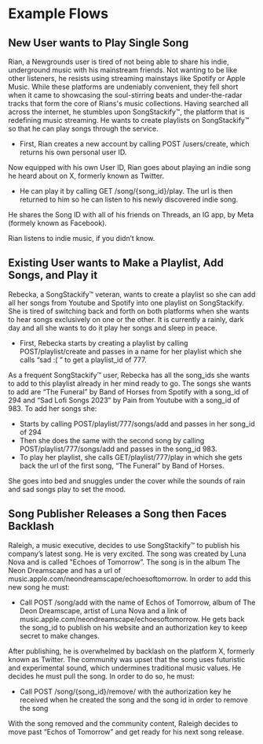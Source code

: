 # Example Flows

## New User wants to Play Single Song
Rian, a Newgrounds user is tired of not being able to share his indie, underground music with his mainstream friends. Not wanting to be like other listeners, he resists using streaming mainstays like Spotify or Apple Music. While these platforms are undeniably convenient, they fell short when it came to showcasing the soul-stirring beats and under-the-radar tracks that form the core of Rians's music collections. Having searched all across the internet, he stumbles upon SongStackify™, the platform that is redefining music streaming. He wants to create playlists on SongStackify™ so that he can play songs through the service.

 - First, Rian creates a new account by calling POST /users/create, which returns his own personal user ID.

Now equipped with his own User ID, Rian goes about playing an indie song he heard about on X, formerly known as Twitter.
- He can play it by calling GET /song/{song_id}/play. The url is then returned to him so he can listen to his newly discovered indie song.

He shares the Song ID with all of his friends on Threads, an IG app, by Meta (formely known as Facebook).

Rian listens to indie music, if you didn’t know.


## Existing User wants to Make a Playlist, Add Songs, and Play it
Rebecka, a SongStackify™ veteran, wants to create a playlist so she can add all her songs from Youtube and Spotify into one playlist on SongStackify. She is tired of switching back and forth on both platforms when she wants to hear songs exclusively on one or the other. It is currently a rainly, dark day and all she wants to do it play her songs and sleep in peace. 

- First, Rebecka starts by creating a playlist by calling POST/playlist/create and passes in a name for her playlist which she calls “sad :( ” to get a playlist_id of 777. 

As a frequent SongStackify™ user, Rebecka has all the song_ids she wants to add to this playlist already in her mind ready to go. The songs she wants to add are “The Funeral” by Band of Horses from Spotify with a song_id of 294 and “Sad Lofi Songs 2023” by Pain from Youtube with a song_id of 983. 
To add her songs she:
- Starts by calling POST/playlist/777/songs/add and passes in her song_id of 294
- Then she does the same with the second song by calling POST/playlist/777/songs/add and passes in the song_id 983.
- To play her playlist, she calls GET/playlist/777/play in which she gets back the url of the first song, “The Funeral” by Band of Horses. 

She goes into bed and snuggles under the cover while the sounds of rain and sad songs play to set the mood. 



## Song Publisher Releases a Song then Faces Backlash
Raleigh, a music executive, decides to use SongStackify™ to publish his company’s latest song. He is very excited. The song was created by Luna Nova and is called "Echoes of Tomorrow”. The song is in the album The Neon Dreamscape and has a url of music.apple.com/neondreamscape/echoesoftomorrow. In order to add this new song he must:

- Call POST /song/add with the name of Echos of Tomorrow, album of The Deon Dreamscape, artist of Luna Nova and a link of music.apple.com/neondreamscape/echoesoftomorrow. He gets back the song_id to publish on his website and an authorization key to keep secret to make changes.

After publishing, he is overwhelmed by backlash on the platform X, formerly known as Twitter. The community was upset that the song uses futuristic and experimental sound, which undermines traditional music values. He decides he must pull the song. In order to do so, he must:

- Call POST /song/{song_id}/remove/ with the authorization key he received when he created the song and the song id in order to remove the song

With the song removed and the community content, Raleigh decides to move past “Echos of Tomorrow” and get ready for his next song release.
